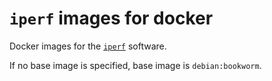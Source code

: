 # `iperf` images for docker

Docker images for the [`iperf`](https://iperf.fr/) software.

If no base image is specified, base image is `debian:bookworm`.
